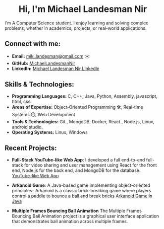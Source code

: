 <h1 align="center">Hi, I'm Michael Landesman Nir</h1>
I'm A Computer Science student. I enjoy learning and solving complex problems, whether in academics, projects, or real-world applications.

## Connect with me:
- **Email:** miki.landesman@gmail.com ✉️  
- **GitHub:** [MichaelLandesmanNir](https://github.com/MichaelLandesmanNir)  
- **LinkedIn:** [Michael Landesman Nir LinkedIn](https://www.linkedin.com/in/michael-landesman-nir) <img align="center" src="https://raw.githubusercontent.com/rahuldkjain/github-profile-readme-generator/master/src/images/icons/Social/linked-in-alt.svg" height="15" width="20" />

## Skills & Technologies:
- **Programming Languages:** C, C++, Java, Python, Assembly, javascript, html, css.
- **Areas of Expertise:** Object-Oriented Programming 🛠, Real-time Systems ⏱️, Web Development 
- **Tools & Technologies:** Git , MongoDB, Docker, React , Node.js, Linux, android studio.
- **Operating Systems:** Linux, Windows 

## Recent Projects:

   - **Full-Stack YouTube-like Web App**: I developed a full end-to-end full-stack for video sharing and user management using React for the front end, Node.js for the back end, and MongoDB for the database.
[YouTube-like Web App](https://github.com/MichaelLandesmanNir/projectgit/tree/main/YouTube)
     
   - **Arkanoid Game**: A Java-based game implementing object-oriented principles- Arkanoid is a classic brick-breaking game where players control a paddle to bounce a ball and break bricks
  [Arkanoid Game in Java](https://github.com/MichaelLandesmanNir/projectgit)

   - **Multiple Frames Bouncing Ball Animation**
The Multiple Frames Bouncing Ball Animation project is a graphical user interface application that demonstrates ball animation across multiple frames.

   

